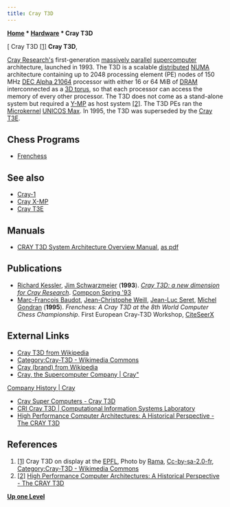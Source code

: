 ```yaml
---
title: Cray T3D
---
```

**[Home](Home "Home") * [Hardware](Hardware "Hardware") * Cray T3D**

\[ Cray T3D <a id="cite-note-1" href="#cite-ref-1">[1]</a>
**Cray T3D**,

[Cray Research's](https://en.wikipedia.org/wiki/Cray#Cray_Research_Inc._and_Cray_Computer_Corporation:_1972_to_1996) first-generation [massively parallel](https://en.wikipedia.org/wiki/Massively_parallel_%28computing%29) [supercomputer](https://en.wikipedia.org/wiki/Supercomputer) architecture, launched in 1993. The T3D is a scalable [distributed](https://en.wikipedia.org/wiki/Distributed_computing) [NUMA](NUMA "NUMA") architecture containing up to 2048 processing element (PE) nodes of 150 MHz [DEC Alpha 21064](DEC_Alpha "DEC Alpha") processor with either 16 or 64 MiB of [DRAM](Memory#RAM "Memory") interconnected as a [3D torus](https://en.wikipedia.org/wiki/Torus_interconnect), so that each processor can access the memory of every other processor. The T3D does not come as a stand-alone system but required a [Y-MP](Cray_X-MP#YMP "Cray X-MP") as host system <a id="cite-note-2" href="#cite-ref-2">[2]</a>. The T3D PEs ran the [Microkernel](https://en.wikipedia.org/wiki/Microkernel) [UNICOS Max](https://en.wikipedia.org/wiki/UNICOS). In 1995, the T3D was superseded by the [Cray T3E](Cray_T3E "Cray T3E").

## Chess Programs

- [Frenchess](Frenchess "Frenchess")

## See also

- [Cray-1](Cray-1 "Cray-1")
- [Cray X-MP](Cray_X-MP "Cray X-MP")
- [Cray T3E](Cray_T3E "Cray T3E")

## Manuals

- [CRAY T3D System Architecture Overview Manual](ftp://ftp.cray.com/product-info/mpp/T3D_Architecture_Over/T3D.overview.html), [as pdf](http://bitsavers.informatik.uni-stuttgart.de/pdf/cray/HR-04033_CRAY_T3D_System_Architecture_Overview_Sep93.pdf)

## Publications

- [Richard Kessler](https://www.linkedin.com/pub/richard-kessler/13/8b1/352), [Jim Schwarzmeier](http://www.uwec.edu/Math/news/upload/Bio-JSchwarzmeier.pdf) (**1993**). *[Cray T3D: a new dimension for Cray Research](http://ieeexplore.ieee.org/xpl/articleDetails.jsp?arnumber=289660)*. [Compcon Spring '93](http://ieeexplore.ieee.org/xpl/mostRecentIssue.jsp?punumber=903)
- [Marc-François Baudot](Marc-Fran%C3%A7ois_Baudot "Marc-François Baudot"), [Jean-Christophe Weill](Jean-Christophe_Weill "Jean-Christophe Weill"), [Jean-Luc Seret](Jean-Luc_Seret "Jean-Luc Seret"), [Michel Gondran](Michel_Gondran "Michel Gondran") (**1995**). *Frenchess: A Cray T3D at the 8th World Computer Chess Championship*. First European Cray-T3D Workshop, [CiteSeerX](http://citeseerx.ist.psu.edu/viewdoc/summary?doi=10.1.1.78.967)

## External Links

- [Cray T3D from Wikipedia](https://en.wikipedia.org/wiki/Cray_T3D)
- [Category:Cray-T3D - Wikimedia Commons](https://commons.wikimedia.org/wiki/Category:Cray-T3D)
- [Cray (brand) from Wikipedia](https://en.wikipedia.org/wiki/Cray)
- [Cray, the Supercomputer Company | Cray"](http://www.cray.com/)

[Company History | Cray](http://www.cray.com/company/history)

- [Cray Super Computers - Cray T3D](http://www.craysupercomputers.com/crayT3D.htm)
- [CRI Cray T3D | Computational Information Systems Laboratory](http://www2.cisl.ucar.edu/supercomputer/t3d)
- [High Performance Computer Architectures: A Historical Perspective - The CRAY T3D](http://homepages.inf.ed.ac.uk/cgi/rni/comp-arch.pl?Shmem/t3d.html,Shmem/t3d-f.html,Shmem/menu-scal.html)

## References

1. <a id="cite-ref-1" href="#cite-note-1">[1]</a> Cray T3D on display at the [EPFL](https://en.wikipedia.org/wiki/%C3%89cole_Polytechnique_F%C3%A9d%C3%A9rale_de_Lausanne), Photo by [Rama](https://commons.wikimedia.org/wiki/User:Rama), [Cc-by-sa-2.0-fr](https://creativecommons.org/licenses/by-sa/2.0/fr/), [Category:Cray-T3D - Wikimedia Commons](https://commons.wikimedia.org/wiki/Category:Cray-T3D)
1. <a id="cite-ref-2" href="#cite-note-2">[2]</a> [High Performance Computer Architectures: A Historical Perspective - The CRAY T3D](http://homepages.inf.ed.ac.uk/cgi/rni/comp-arch.pl?Shmem/t3d.html,Shmem/t3d-f.html,Shmem/menu-scal.html)

**[Up one Level](Hardware "Hardware")**

